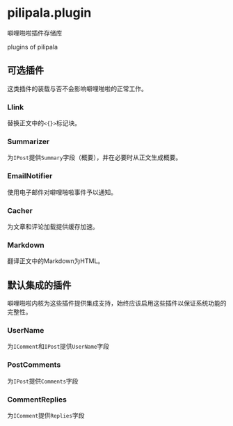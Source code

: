 # pilipala.plugin

噼哩啪啦插件存储库

plugins of pilipala

## 可选插件

这类插件的装载与否不会影响噼哩啪啦的正常工作。

### Llink

替换正文中的`<{}>`标记块。

### Summarizer

为`IPost`提供`Summary`字段（概要），并在必要时从正文生成概要。

### EmailNotifier

使用电子邮件对噼哩啪啦事件予以通知。

### Cacher

为文章和评论加载提供缓存加速。

### Markdown

翻译正文中的Markdown为HTML。

## 默认集成的插件

噼哩啪啦内核为这些插件提供集成支持，始终应该启用这些插件以保证系统功能的完整性。

### UserName

为`IComment`和`IPost`提供`UserName`字段

### PostComments

为`IPost`提供`Comments`字段

### CommentReplies

为`IComment`提供`Replies`字段
